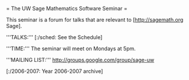 = The UW Sage Mathematics Software Seminar =

This seminar is a forum for talks that are relevant to [http://sagemath.org Sage]. 
  
'''TALKS:''' [:/sched: See the Schedule]

'''TIME:''' The seminar will meet on Mondays at 5pm.   

'''MAILING LIST:''' http://groups.google.com/group/sage-uw



[:/2006-2007: Year 2006-2007 archive]
